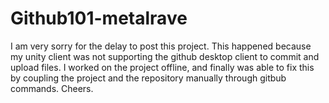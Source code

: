 # Github101-metalrave
I am very sorry for the delay to post this project. This happened because my unity client was not supporting the github desktop client to commit and upload files. 
I worked on the project offline, and finally was able to fix this by coupling the project and the repository manually through gitbub commands. Cheers.
